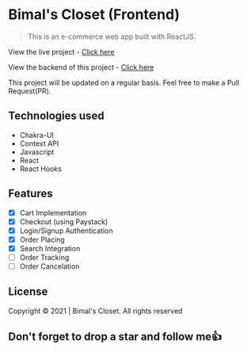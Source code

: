 # Bimal's Closet (Frontend)

> This is an e-commerce web app built with ReactJS.

View the live project - [Click here](https://bimals-closet.vercel.app)

View the backend of this project - [Click here](https://github.com/Sproff/bimals-closet-API)

This project will be updated on a regular basis. Feel free to make a Pull Request(PR).

## Technologies used

- Chakra-UI
- Context API
- Javascript
- React
- React Hooks

## Features

- [x] Cart Implementation
- [x] Checkout (using Paystack)
- [x] Login/Signup Authentication
- [x] Order Placing
- [x] Search Integration
- [ ] Order Tracking
- [ ] Order Cancelation

## License

Copyright © 2021 | Bimal's Closet. All rights reserved

## Don't forget to drop a star and follow me:+1:
